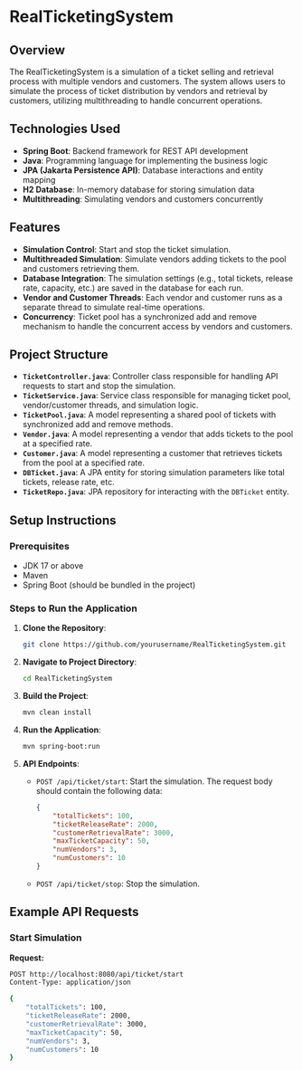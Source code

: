 # RealTicketingSystem

## Overview
The RealTicketingSystem is a simulation of a ticket selling and retrieval process with multiple vendors and customers. The system allows users to simulate the process of ticket distribution by vendors and retrieval by customers, utilizing multithreading to handle concurrent operations.

## Technologies Used
- **Spring Boot**: Backend framework for REST API development
- **Java**: Programming language for implementing the business logic
- **JPA (Jakarta Persistence API)**: Database interactions and entity mapping
- **H2 Database**: In-memory database for storing simulation data
- **Multithreading**: Simulating vendors and customers concurrently

## Features
- **Simulation Control**: Start and stop the ticket simulation.
- **Multithreaded Simulation**: Simulate vendors adding tickets to the pool and customers retrieving them.
- **Database Integration**: The simulation settings (e.g., total tickets, release rate, capacity, etc.) are saved in the database for each run.
- **Vendor and Customer Threads**: Each vendor and customer runs as a separate thread to simulate real-time operations.
- **Concurrency**: Ticket pool has a synchronized add and remove mechanism to handle the concurrent access by vendors and customers.

## Project Structure

- **`TicketController.java`**: Controller class responsible for handling API requests to start and stop the simulation.
- **`TicketService.java`**: Service class responsible for managing ticket pool, vendor/customer threads, and simulation logic.
- **`TicketPool.java`**: A model representing a shared pool of tickets with synchronized add and remove methods.
- **`Vendor.java`**: A model representing a vendor that adds tickets to the pool at a specified rate.
- **`Customer.java`**: A model representing a customer that retrieves tickets from the pool at a specified rate.
- **`DBTicket.java`**: A JPA entity for storing simulation parameters like total tickets, release rate, etc.
- **`TicketRepo.java`**: JPA repository for interacting with the `DBTicket` entity.

## Setup Instructions

### Prerequisites
- JDK 17 or above
- Maven
- Spring Boot (should be bundled in the project)

### Steps to Run the Application

1. **Clone the Repository**:
    ```bash
    git clone https://github.com/yourusername/RealTicketingSystem.git
    ```

2. **Navigate to Project Directory**:
    ```bash
    cd RealTicketingSystem
    ```

3. **Build the Project**:
    ```bash
    mvn clean install
    ```

4. **Run the Application**:
    ```bash
    mvn spring-boot:run
    ```

5. **API Endpoints**:
    - `POST /api/ticket/start`: Start the simulation. The request body should contain the following data:
      ```json
      {
          "totalTickets": 100,
          "ticketReleaseRate": 2000,
          "customerRetrievalRate": 3000,
          "maxTicketCapacity": 50,
          "numVendors": 3,
          "numCustomers": 10
      }
      ```
    - `POST /api/ticket/stop`: Stop the simulation.

## Example API Requests

### Start Simulation

**Request:**
```bash
POST http://localhost:8080/api/ticket/start
Content-Type: application/json

{
    "totalTickets": 100,
    "ticketReleaseRate": 2000,
    "customerRetrievalRate": 3000,
    "maxTicketCapacity": 50,
    "numVendors": 3,
    "numCustomers": 10
}
